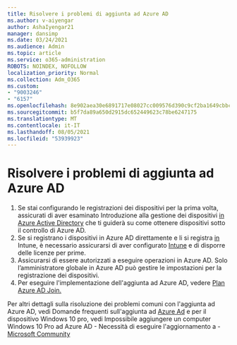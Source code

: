 ```yaml
---
title: Risolvere i problemi di aggiunta ad Azure AD
ms.author: v-aiyengar
author: AshaIyengar21
manager: dansimp
ms.date: 03/24/2021
ms.audience: Admin
ms.topic: article
ms.service: o365-administration
ROBOTS: NOINDEX, NOFOLLOW
localization_priority: Normal
ms.collection: Adm_O365
ms.custom:
- "9003246"
- "6157"
ms.openlocfilehash: 8e902aea30e6891717e08027cc009576d390c9cf2ba1649cbbc68d64883937f8
ms.sourcegitcommit: b5f7da89a650d2915dc652449623c78be6247175
ms.translationtype: MT
ms.contentlocale: it-IT
ms.lasthandoff: 08/05/2021
ms.locfileid: "53939923"
---
```

# <a name="troubleshoot-azure-ad-join-issues"></a>Risolvere i problemi di aggiunta ad Azure AD

1. Se stai configurando le registrazioni dei dispositivi per la prima volta, assicurati di aver esaminato Introduzione alla gestione dei dispositivi [in Azure Active Directory](https://docs.microsoft.com/azure/active-directory/devices/overview) che ti guiderà su come ottenere dispositivi sotto il controllo di Azure AD. 
1. Se si registrano i dispositivi in Azure AD direttamente e li si registra [in](https://docs.microsoft.com/mem/intune/fundamentals/licenses-assign) Intune, è necessario assicurarsi di aver configurato [Intune](https://docs.microsoft.com/mem/intune/enrollment/device-enrollment) e di disporre delle licenze per prime.
1. Assicurarsi di essere autorizzati a eseguire operazioni in Azure AD. Solo l’amministratore globale in Azure AD può gestire le impostazioni per la registrazione dei dispositivi.
1. Per eseguire l'implementazione dell'aggiunta ad Azure AD, vedere [Plan Azure AD Join.](https://docs.microsoft.com/azure/active-directory/devices/azureadjoin-plan)

Per altri dettagli sulla risoluzione dei problemi comuni con l'aggiunta ad Azure AD, vedi Domande frequenti sull'aggiunta ad [Azure Ad](https://docs.microsoft.com/azure/active-directory/devices/faq#azure-ad-join-faq) e per il dispositivo Windows 10 pro, vedi Impossibile aggiungere un computer Windows 10 Pro ad Azure AD - Necessità di eseguire l'aggiornamento a - [Microsoft Community](https://answers.microsoft.com/en-us/msoffice/forum/msoffice_install-mso_win10-mso_365hp/unable-to-join-windows-10-pro-machine-to-azure-ad/abb1ca7d-b317-45ec-a628-e1c10eae2900)
